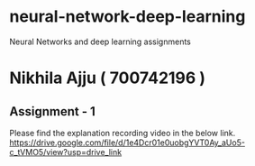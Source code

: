 # neural-network-deep-learning
Neural Networks and deep learning assignments

# Nikhila Ajju ( 700742196 )
## Assignment - 1

Please find the explanation recording video in the below link.
https://drive.google.com/file/d/1e4Dcr01e0uobgYVT0Ay_aUo5-c_tVMO5/view?usp=drive_link
